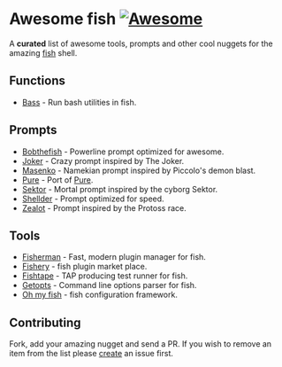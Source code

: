 # Awesome fish [![Awesome][awesome-badge]][awesome-link]

A **curated** list of awesome tools, prompts and other cool nuggets for the amazing [fish] shell.

## Functions

- [Bass](https://github.com/edc/bass) - Run bash utilities in fish.

## Prompts

- [Bobthefish](https://github.com/oh-my-fish/theme-bobthefish) - Powerline prompt optimized for awesome.
- [Joker](https://github.com/fishery/joker) - Crazy prompt inspired by The Joker.
- [Masenko](https://github.com/fishery/masenko) - Namekian prompt inspired by Piccolo's demon blast.
- [Pure](https://github.com/rafaelrinaldi/pure) - Port of [Pure].
- [Sektor](https://github.com/fishery/sektor) - Mortal prompt inspired by the cyborg Sektor.
- [Shellder](https://github.com/simnalamburt/shellder) - Prompt optimized for speed.
- [Zealot](https://github.com/fishery/zealot) - Prompt inspired by the Protoss race.

## Tools

- [Fisherman](https://github.com/fisherman/fisherman) - Fast, modern plugin manager for fish.
- [Fishery](https://github.com/fishery) - fish plugin market place.
- [Fishtape](https://github.com/fishery/fishtape) - TAP producing test runner for fish.
- [Getopts](https://github.com/fishery/getopts) - Command line options parser for fish.
- [Oh my fish](https://github.com/oh-my-fish/oh-my-fish) - fish configuration framework.

## Contributing

Fork, add your amazing nugget and send a PR. If you wish to remove an item from the list please [create] an issue first.

[Awesome]: https://github.com/sindresorhus/awesome
[fish]: https://github.com/fish-shell/fish-shell
[create]: https://github.com/bucaran/awesome-fish/issues

[awesome-link]: https://github.com/sindresorhus/awesome
[awesome-badge]: https://cdn.rawgit.com/sindresorhus/awesome/d7305f38d29fed78fa85652e3a63e154dd8e8829/media/badge.svg
[Pure]: https://github.com/sindresorhus/pure
